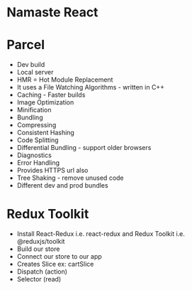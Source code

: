 # Namaste React

# Parcel

- Dev build
- Local server
- HMR = Hot Module Replacement
- It uses a File Watching Algorithms - written in C++
- Caching - Faster builds
- Image Optimization
- Minification
- Bundling
- Compressing
- Consistent Hashing
- Code Splitting
- Differential Bundling - support older browsers
- Diagnostics
- Error Handling
- Provides HTTPS url also
- Tree Shaking - remove unused code
- Different dev and prod bundles

# Redux Toolkit

- Install React-Redux i.e. react-redux and Redux Toolkit i.e. @reduxjs/toolkit
- Build our store
- Connect our store to our app
- Creates Slice ex: cartSlice
- Dispatch (action)
- Selector (read)
